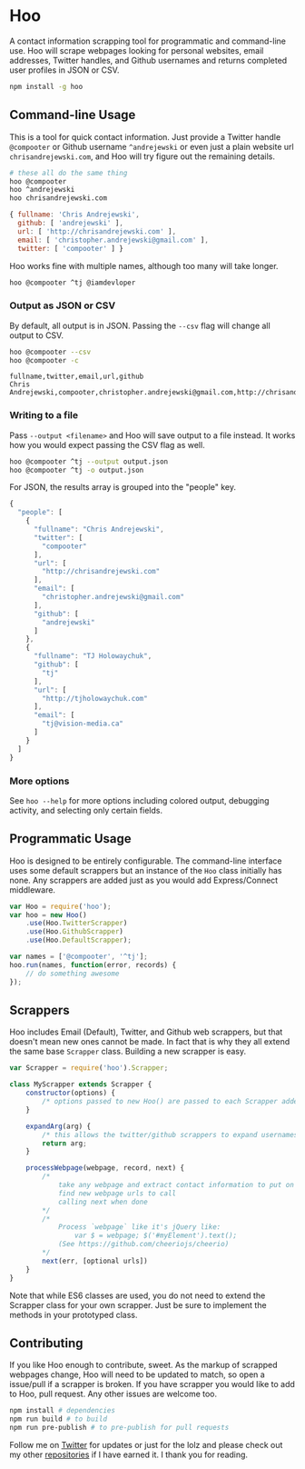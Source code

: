 Hoo
===

A contact information scrapping tool for programmatic and command-line use. Hoo will scrape webpages looking for personal websites, email addresses, Twitter handles, and Github usernames and returns completed user profiles in JSON or CSV.

```bash
npm install -g hoo
```

## Command-line Usage

This is a tool for quick contact information. Just provide a Twitter handle `@compooter` or Github username `^andrejewski` or even just a plain website url `chrisandrejewski.com`, and Hoo will try figure out the remaining details.

```bash
# these all do the same thing
hoo @compooter
hoo ^andrejewski
hoo chrisandrejewski.com
```

```js
{ fullname: 'Chris Andrejewski',
  github: [ 'andrejewski' ],
  url: [ 'http://chrisandrejewski.com' ],
  email: [ 'christopher.andrejewski@gmail.com' ],
  twitter: [ 'compooter' ] }
```

Hoo works fine with multiple names, although too many will take longer.

```bash
hoo @compooter ^tj @iamdevloper
```

### Output as JSON or CSV

By default, all output is in JSON. Passing the `--csv` flag will change all output to CSV.

```bash
hoo @compooter --csv
hoo @compooter -c
```

```
fullname,twitter,email,url,github
Chris Andrejewski,compooter,christopher.andrejewski@gmail.com,http://chrisandrejewski.com,andrejewski
```

### Writing to a file

Pass `--output <filename>` and Hoo will save output to a file instead. It works how you would expect passing the CSV flag as well.

```bash
hoo @compooter ^tj --output output.json
hoo @compooter ^tj -o output.json
```

For JSON, the results array is grouped into the "people" key.

```js
{
  "people": [
    {
      "fullname": "Chris Andrejewski",
      "twitter": [
        "compooter"
      ],
      "url": [
        "http://chrisandrejewski.com"
      ],
      "email": [
        "christopher.andrejewski@gmail.com"
      ],
      "github": [
        "andrejewski"
      ]
    },
    {
      "fullname": "TJ Holowaychuk",
      "github": [
        "tj"
      ],
      "url": [
        "http://tjholowaychuk.com"
      ],
      "email": [
        "tj@vision-media.ca"
      ]
    }
  ]
}
```

### More options

See `hoo --help` for more options including colored output, debugging activity, and selecting only certain fields.

## Programmatic Usage

Hoo is designed to be entirely configurable. The command-line interface uses some default scrappers but an instance of the `Hoo` class initially has none. Any scrappers are added just as you would add Express/Connect middleware.

```js
var Hoo = require('hoo');
var hoo = new Hoo()
	.use(Hoo.TwitterScrapper)
	.use(Hoo.GithubScrapper)
	.use(Hoo.DefaultScrapper);

var names = ['@compooter', '^tj'];
hoo.run(names, function(error, records) {
	// do something awesome
});
```

## Scrappers

Hoo includes Email (Default), Twitter, and Github web scrappers, but that doesn't mean new ones cannot be made. In fact that is why they all extend the same base `Scrapper` class. Building a new scrapper is easy.

```js
var Scrapper = require('hoo').Scrapper;

class MyScrapper extends Scrapper {
	constructor(options) {
		/* options passed to new Hoo() are passed to each Scrapper added to it */
	}

	expandArg(arg) {
		/* this allows the twitter/github scrappers to expand usernames to urls */
		return arg;
	}

	processWebpage(webpage, record, next) {
		/* 
			take any webpage and extract contact information to put on the record
			find new webpage urls to call
			calling next when done
		*/
		/*
			Process `webpage` like it's jQuery like:
				var $ = webpage; $('#myElement').text();
			(See https://github.com/cheeriojs/cheerio)
		*/
		next(err, [optional urls])
	}
}
```

Note that while ES6 classes are used, you do not need to extend the Scrapper class for your own scrapper. Just be sure to implement the methods in your prototyped class.

## Contributing

If you like Hoo enough to contribute, sweet. As the markup of scrapped webpages change, Hoo will need to be updated to match, so open a issue/pull if a scrapper is broken. If you have scrapper you would like to add to Hoo, pull request. Any other issues are welcome too.

```bash
npm install # dependencies
npm run build # to build
npm run pre-publish # to pre-publish for pull requests
```

Follow me on [Twitter](https://twitter.com/compooter) for updates or just for the lolz and please check out my other [repositories](https://github.com/andrejewski) if I have earned it. I thank you for reading.


